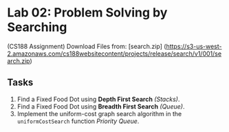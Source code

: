 # Lab 02: Problem Solving by Searching
(CS188 Assignment)
Download Files from: [search.zip] (https://s3-us-west-2.amazonaws.com/cs188websitecontent/projects/release/search/v1/001/search.zip)

## Tasks
1. Find a Fixed Food Dot using **Depth First Search** *(Stacks)*.
2. Find a Fixed Food Dot using **Breadth First Search** *(Queue)*.
3. Implement the uniform-cost graph search algorithm in the `uniformCostSearch` function *Priority Queue*.